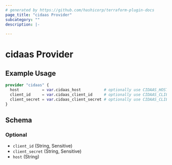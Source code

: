```yaml
---
# generated by https://github.com/hashicorp/terraform-plugin-docs
page_title: "cidaas Provider"
subcategory: ""
description: |-
  
---
```


# cidaas Provider



## Example Usage

```terraform
provider "cidaas" {
  host          = var.cidaas_host          # optionally use CIDAAS_HOST env var
  client_id     = var.cidaas_client_id     # optionally use CIDAAS_CLIENT_ID env var
  client_secret = var.cidaas_client_secret # optionally use CIDAAS_CLIENT_SECRET env var
}
```

<!-- schema generated by tfplugindocs -->
## Schema

### Optional

- `client_id` (String, Sensitive)
- `client_secret` (String, Sensitive)
- `host` (String)
